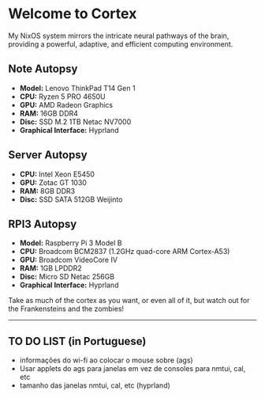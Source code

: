 # Welcome to Cortex

My NixOS system mirrors the intricate neural pathways of the brain, providing a powerful, adaptive, and efficient computing environment.

## Note Autopsy

- **Model:** Lenovo ThinkPad T14 Gen 1
- **CPU:** Ryzen 5 PRO 4650U
- **GPU:** AMD Radeon Graphics
- **RAM:** 16GB DDR4
- **Disc:** SSD M.2 1TB Netac NV7000
- **Graphical Interface:** Hyprland

## Server Autopsy

- **CPU:** Intel Xeon E5450
- **GPU:** Zotac GT 1030
- **RAM:** 8GB DDR3
- **Disc:** SSD SATA 512GB Weijinto

## RPI3 Autopsy

- **Model:** Raspberry Pi 3 Model B
- **CPU:** Broadcom BCM2837 (1.2GHz quad-core ARM Cortex-A53)
- **GPU:** Broadcom VideoCore IV
- **RAM:** 1GB LPDDR2
- **Disc:** Micro SD Netac 256GB
- **Graphical Interface:** Hyprland

Take as much of the cortex as you want, or even all of it, but watch out for the Frankensteins and the zombies!

---

## TO DO LIST (in Portuguese)

- informações do wi-fi ao colocar o mouse sobre (ags)
- Usar applets do ags para janelas em vez de consoles para nmtui, cal, etc
- tamanho das janelas nmtui, cal, etc (hyprland)
